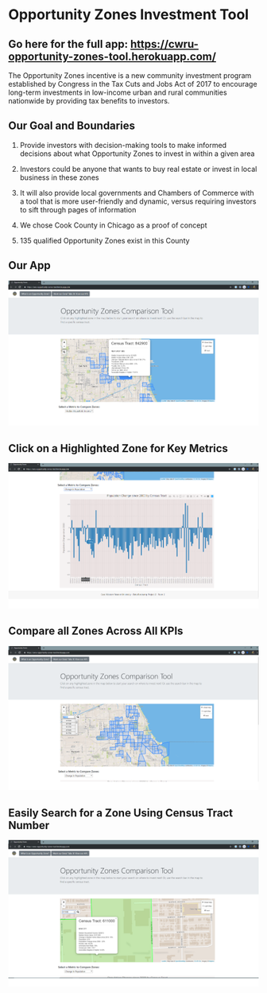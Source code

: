 # Opportunity Zones Investment Tool

## Go here for the full app: https://cwru-opportunity-zones-tool.herokuapp.com/

The Opportunity Zones incentive is a new community investment program established by Congress in the Tax Cuts and Jobs Act of 2017 to encourage long-term investments in low-income urban and rural communities nationwide by providing tax benefits to investors.

## Our Goal and Boundaries

1. Provide investors with decision-making tools to make informed decisions about what Opportunity Zones to invest in within a given area

2. Investors could be anyone that wants to buy real estate or invest in local business in these zones

3. It will also provide local governments and Chambers of Commerce with a tool that is more user-friendly and dynamic,  versus requiring investors to sift through pages of information

4. We chose Cook County in Chicago as a proof of concept

5. 135 qualified Opportunity Zones exist in this County

## Our App
![1-Logo](zonestool1.png)

## Click on a Highlighted Zone for Key Metrics
![1-Logo](zonestool2.png)

## Compare all Zones Across All KPIs
![1-Logo](zonestool3.png)

## Easily Search for a Zone Using Census Tract Number
![1-Logo](zonestool4.png)



